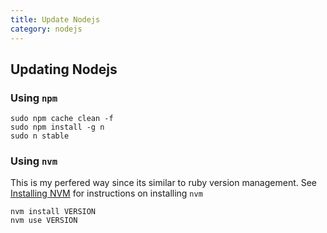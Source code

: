 ```yaml
---
title: Update Nodejs
category: nodejs
---
```


## Updating Nodejs 

### Using ```npm```
```
sudo npm cache clean -f
sudo npm install -g n
sudo n stable
```

### Using ```nvm```

This is my perfered way since its similar to ruby version management. 
See [Installing NVM](til.acm.illinois.edu/til/nodejs/installing-nvm) for instructions on installing ```nvm```

```
nvm install VERSION
nvm use VERSION
```
